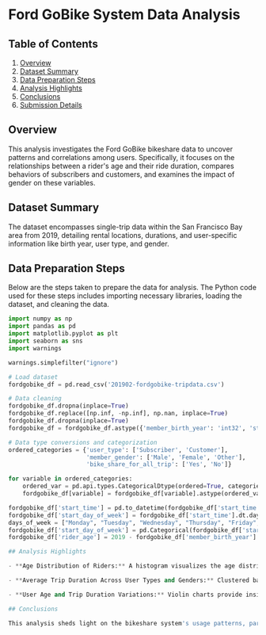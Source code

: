# Ford GoBike System Data Analysis

## Table of Contents
1. [Overview](#overview)
2. [Dataset Summary](#dataset-summary)
3. [Data Preparation Steps](#data-preparation-steps)
4. [Analysis Highlights](#analysis-highlights)
5. [Conclusions](#conclusions)
6. [Submission Details](#submission-details)

## Overview
This analysis investigates the Ford GoBike bikeshare data to uncover patterns and correlations among users. Specifically, it focuses on the relationships between a rider's age and their ride duration, compares behaviors of subscribers and customers, and examines the impact of gender on these variables.

## Dataset Summary
The dataset encompasses single-trip data within the San Francisco Bay area from 2019, detailing rental locations, durations, and user-specific information like birth year, user type, and gender.

## Data Preparation Steps
Below are the steps taken to prepare the data for analysis. The Python code used for these steps includes importing necessary libraries, loading the dataset, and cleaning the data.

```python
import numpy as np
import pandas as pd
import matplotlib.pyplot as plt
import seaborn as sns
import warnings

warnings.simplefilter("ignore")

# Load dataset
fordgobike_df = pd.read_csv('201902-fordgobike-tripdata.csv')

# Data cleaning
fordgobike_df.dropna(inplace=True)
fordgobike_df.replace([np.inf, -np.inf], np.nan, inplace=True)
fordgobike_df.dropna(inplace=True)
fordgobike_df = fordgobike_df.astype({'member_birth_year': 'int32', 'start_station_id': 'int32', 'end_station_id': 'int32'})

# Data type conversions and categorization
ordered_categories = {'user_type': ['Subscriber', 'Customer'],
                      'member_gender': ['Male', 'Female', 'Other'],
                      'bike_share_for_all_trip': ['Yes', 'No']}

for variable in ordered_categories:
    ordered_var = pd.api.types.CategoricalDtype(ordered=True, categories=ordered_categories[variable])
    fordgobike_df[variable] = fordgobike_df[variable].astype(ordered_var)

fordgobike_df['start_time'] = pd.to_datetime(fordgobike_df['start_time'])
fordgobike_df['start_day_of_week'] = fordgobike_df['start_time'].dt.day_name()
days_of_week = ["Monday", "Tuesday", "Wednesday", "Thursday", "Friday", "Saturday", "Sunday"]
fordgobike_df['start_day_of_week'] = pd.Categorical(fordgobike_df['start_day_of_week'], categories=days_of_week, ordered=True)
fordgobike_df['rider_age'] = 2019 - fordgobike_df['member_birth_year']

## Analysis Highlights

- **Age Distribution of Riders:** A histogram visualizes the age distribution, showing a majority of riders are between 24 to 40 years old, emphasizing biking as a physically active transportation mode preferred by younger demographics.

- **Average Trip Duration Across User Types and Genders:** Clustered bar charts reveal 'Customer' users have longer bike trips than 'Subscriber' users, with the 'Other' gender category showing the longest average trip durations among all.

- **User Age and Trip Duration Variations:** Violin charts provide insights into the variation in rider age and trip duration, highlighting differences based on user type, gender, and bike-sharing preferences, with 'Customer' users generally being older and having longer trips.

## Conclusions

This analysis sheds light on the bikeshare system's usage patterns, particularly the influence of age, user type, and gender on ride durations and preferences. It reveals that younger individuals predominantly use the service, with significant variations in usage patterns between subscribers and customers, as well as among different gender groups.
